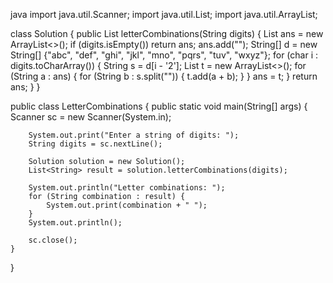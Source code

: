 java
import java.util.Scanner;
import java.util.List;
import java.util.ArrayList;

class Solution {
    public List<String> letterCombinations(String digits) {
        List<String> ans = new ArrayList<>();
        if (digits.isEmpty()) return ans;
        ans.add("");
        String[] d = new String[] {"abc", "def", "ghi", "jkl", "mno", "pqrs", "tuv", "wxyz"};
        for (char i : digits.toCharArray()) {
            String s = d[i - '2'];
            List<String> t = new ArrayList<>();
            for (String a : ans) {
                for (String b : s.split("")) {
                    t.add(a + b);
                }
            }
            ans = t;
        }
        return ans;
    }
}

public class LetterCombinations {
    public static void main(String[] args) {
        Scanner sc = new Scanner(System.in);

        System.out.print("Enter a string of digits: ");
        String digits = sc.nextLine();

        Solution solution = new Solution();
        List<String> result = solution.letterCombinations(digits);

        System.out.println("Letter combinations: ");
        for (String combination : result) {
            System.out.print(combination + " ");
        }
        System.out.println();

        sc.close();
    }
}
